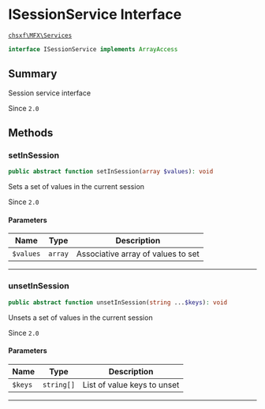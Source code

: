 # ISessionService Interface

[`chsxf\MFX\Services`](API-Namespace-Services)

```php
interface ISessionService implements ArrayAccess
```

## Summary

Session service interface

Since `2.0`

## Methods

### setInSession

```php
public abstract function setInSession(array $values): void
```

Sets a set of values in the current session

Since `2.0`

#### Parameters

| Name      | Type    | Description                        |
| --------- | ------- | ---------------------------------- |
| `$values` | `array` | Associative array of values to set |

---

### unsetInSession

```php
public abstract function unsetInSession(string ...$keys): void
```

Unsets a set of values in the current session

Since `2.0`

#### Parameters

| Name    | Type       | Description                 |
| ------- | ---------- | --------------------------- |
| `$keys` | `string[]` | List of value keys to unset |

---


